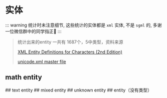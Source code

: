 # 实体

::: warning
统计时未注意细节, 这些统计的实体都是 `xml` 实体, 不是 `sgml` 的, 多谢一位微信群中的同学指正🙏
:::

> 统计出来的entity 一共有 1687个，5中类型，资料来源
>
> [XML Entity Definitions for Characters (2nd Edition)](https://www.w3.org/TR/2014/REC-xml-entity-names-20140410/#HTML5)
>
> [unicode.xml master file](https://www.w3.org/2003/entities/2007xml/unicode.xml)


## math entity
<View-Entity entitytype="math"/>
## text entity
<View-Entity entitytype="text"/>
## mixed entity
<View-Entity entitytype="mixed"/>
## unknown entity
<View-Entity entitytype="unknown"/>
## entity（没有类型）
<View-Entity />
